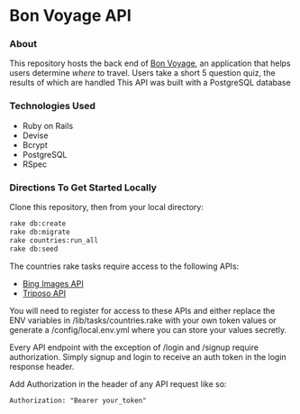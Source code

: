 # Bon Voyage API

### About
This repository hosts the back end of [Bon Voyage](https://github.com/nsemmler/bon-voyage-api), an application that
helps users determine *where* to travel.  Users take a short 5 question quiz, the results of which are
handled
This API was built with a PostgreSQL database

### Technologies Used
- Ruby on Rails
- Devise
- Bcrypt
- PostgreSQL
- RSpec

### Directions To Get Started Locally

Clone this repository, then from your local directory:

```bash
rake db:create
rake db:migrate
rake countries:run_all
rake db:seed
```

The countries rake tasks require access to the following APIs:
- [Bing Images API](https://azure.microsoft.com/en-us/services/cognitive-services/bing-image-search-api/)
- [Triposo API](https://www.triposo.com/api/)

You will need to register for access to these APIs and either replace the ENV variables
in /lib/tasks/countries.rake with your own token values or generate a /config/local.env.yml
where you can store your values secretly.

Every API endpoint with the exception of /login and /signup require authorization.
Simply signup and login to receive an auth token in the login response header.

Add Authorization in the header of any API request like so:
```
Authorization: "Bearer your_token"
```
